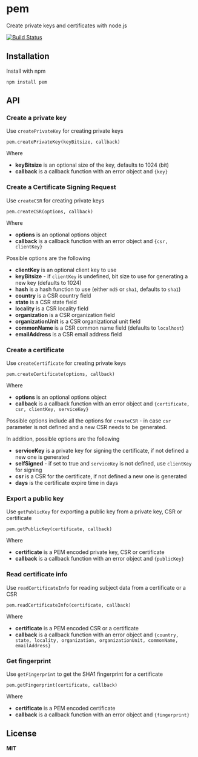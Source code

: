 pem
===

Create private keys and certificates with node.js

[![Build Status](https://secure.travis-ci.org/andris9/pem.png)](http://travis-ci.org/andris9/pem)

## Installation

Install with npm

    npm install pem

## API

### Create a private key

Use `createPrivateKey` for creating private keys

    pem.createPrivateKey(keyBitsize, callback)

Where

  * **keyBitsize** is an optional size of the key, defaults to 1024 (bit)
  * **callback** is a callback function with an error object and `{key}`

### Create a Certificate Signing Request

Use `createCSR` for creating private keys

    pem.createCSR(options, callback)

Where

  * **options** is an optional options object
  * **callback** is a callback function with an error object and `{csr, clientKey}`

Possible options are the following

  * **clientKey** is an optional client key to use
  * **keyBitsize** - if `clientKey` is undefined, bit size to use for generating a new key (defaults to 1024)
  * **hash** is a hash function to use (either `md5` or `sha1`, defaults to `sha1`)
  * **country** is a CSR country field
  * **state** is a CSR state field
  * **locality** is a CSR locality field
  * **organization** is a CSR organization field
  * **organizationUnit** is a CSR organizational unit field
  * **commonName** is a CSR common name field (defaults to `localhost`)
  * **emailAddress** is a CSR email address field

### Create a certificate

Use `createCertificate` for creating private keys

    pem.createCertificate(options, callback)

Where

  * **options** is an optional options object
  * **callback** is a callback function with an error object and `{certificate, csr, clientKey, serviceKey}`

Possible options include all the options for `createCSR` - in case `csr` parameter is not defined and a new
CSR needs to be generated.

In addition, possible options are the following

  * **serviceKey** is a private key for signing the certificate, if not defined a new one is generated
  * **selfSigned** - if set to true and `serviceKey` is not defined, use `clientKey` for signing
  * **csr** is a CSR for the certificate, if not defined a new one is generated
  * **days** is the certificate expire time in days

### Export a public key

Use `getPublicKey` for exporting a public key from a private key, CSR or certificate

    pem.getPublicKey(certificate, callback)

Where

  * **certificate** is a PEM encoded private key, CSR or certificate
  * **callback** is a callback function with an error object and `{publicKey}`

### Read certificate info

Use `readCertificateInfo` for reading subject data from a certificate or a CSR

    pem.readCertificateInfo(certificate, callback)

Where

  * **certificate** is a PEM encoded CSR or a certificate
  * **callback** is a callback function with an error object and `{country, state, locality, organization, organizationUnit, commonName, emailAddress}`

### Get fingerprint

Use `getFingerprint` to get the SHA1 fingerprint for a certificate

    pem.getFingerprint(certificate, callback)

Where

  * **certificate** is a PEM encoded certificate
  * **callback** is a callback function with an error object and `{fingerprint}`

## License

**MIT**

